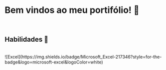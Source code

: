 <h1>Bem vindos ao meu portifólio! 👋</h1> 
<BR>
<h2>Habilidades 🎯</h2>
<BR>
![Excel](https://img.shields.io/badge/Microsoft_Excel-217346?style=for-the-badge&logo=microsoft-excel&logoColor=white)&nbsp;
